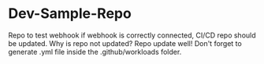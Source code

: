 # Dev-Sample-Repo

Repo to test webhook
if webhook is correctly connected, CI/CD repo should be updated.
Why is repo not updated?
Repo update well!
Don't forget to generate .yml file inside the .github/workloads folder.
